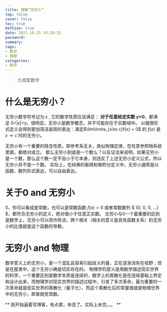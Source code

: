 ```yaml
---
title: 理解“无穷小”
top: false
cover: false
toc: true
mathjax: true
date: 2021-10-25 19:29:25
password:
summary:
tags:
- 数学
- 极限
categories:
- 数学
---
```


> 九城爱数学

# 什么是无穷小？
无穷小数学符号记为 $\epsilon$ , 它的数学性质应该满足：
**对于任意给定实数 $\gamma$>0**，都满足 0<|$\epsilon$|<$\gamma$。很明显，无穷小是数学概念，并不可能存在于实数域中。
以极限形式定义会得到更加简洁直观的表达：满足$\lim\limits_{x\to c}f(x) = 0$ 的 $f(x)$ 是 $x\to c$ 时的无穷小。

无穷小有一个重要的隐含性质，即参考系无关，类似物理定律，在任意参照物系统里面，都绝对成立。
那么无穷小到底是一个数么？以反证法来说明，如果无穷小是一个数，那么这个数一定不会小于它本身，则违反了上述无穷小定义公式，所以无穷小并不是一个数。
实际上，在经典的极限和微积分定义中，无穷小通常是以函数、数列形式表达，可以自由表达。

# 关于0 and 无穷小
0，你可以看成是常数，也可以是常数函数 $f(x)=0$ 或者常数数列 $ $\{$0, 0, 0, ...$\}$ $，都符合无穷小的定义，绝对值小于任意正实数。
无穷小与0一个最重要的区别是数学上，无穷小可以用作除法，两个相关（相关的意义是具有函数关系）的无穷小的比值就是这个函数的导数。

# 无穷小 and 物理
数学意义上的无穷小，是一个混乱且容易引起歧义的量，正在逐渐消失在视野；但是在屋里中，这个无穷小确是切实存在的。
物理学的意义是用数学描述现实世界的科学，一个重要区别是数学本质是连续的，数学上的离散化是在连续基础上界定和设计出来，而物理学对现实世界的描述过程中，引发了多次革命，最为重要的一次革命就是现实世界的离散化（量子化），而这个离散化后的常量值就是物理世界中的无穷小，即普朗克常数。

** 刚开始逼着写博客，有点累，休息了。实际上未完。。。 **